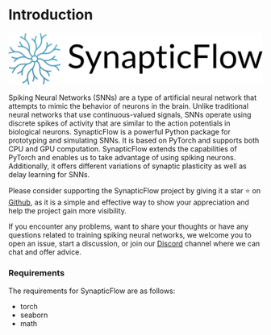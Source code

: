 
<link rel="stylesheet" href="/_/static/css/extra.css" type="text/css" />

# Introduction

<img src="_static/logo-light-mode.png" class="logo" alt="Logo" style="margin: auto; width: 700px; "/>

Spiking Neural Networks (SNNs) are a type of artificial neural network that attempts to mimic the behavior of neurons in the brain. Unlike traditional neural networks that use continuous-valued signals, SNNs operate using discrete spikes of activity that are similar to the action potentials in biological neurons. SynapticFlow is a powerful Python package for prototyping and simulating SNNs. It is based on PyTorch and supports both CPU and GPU computation. SynapticFlow extends the capabilities of PyTorch and enables us to take advantage of using spiking neurons. Additionally, it offers different variations of synaptic plasticity as well as delay learning for SNNs.

Please consider supporting the SynapticFlow project by giving it a star ⭐️ on <a href="https://github.com/arsham-khoee/synapticflow">Github</a>, as it is a simple and effective way to show your appreciation and help the project gain more visibility.

If you encounter any problems, want to share your thoughts or have any questions related to training spiking neural networks, we welcome you to open an issue, start a discussion, or join our <a href="https://discord.gg/dhQyAMxM">Discord</a> channel where we can chat and offer advice.
<br>

<h3> Requirements </h3>
The requirements for SynapticFlow are as follows: 

<ul>
  <li>torch</li>
  <li>seaborn</li>
  <li>math</li>
</ul>
